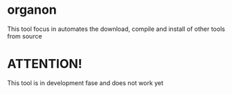 # organon
This tool focus in automates the download, compile and install of other tools from source

# ATTENTION!
This tool is in development fase and does not work yet
